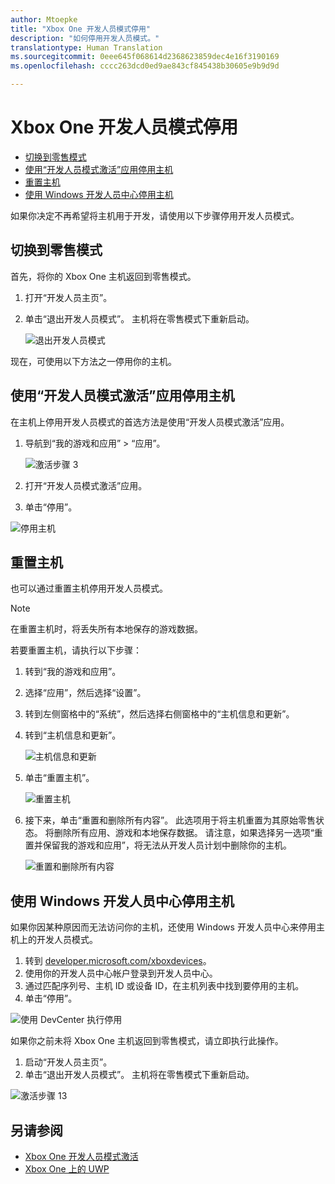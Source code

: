 ```yaml
---
author: Mtoepke
title: "Xbox One 开发人员模式停用"
description: "如何停用开发人员模式。"
translationtype: Human Translation
ms.sourcegitcommit: 0eee645f068614d2368623859dec4e16f3190169
ms.openlocfilehash: cccc263dcd0ed9ae843cf845438b30605e9b9d9d

---
```


# <a name="xbox-one-developer-mode-deactivation"></a>Xbox One 开发人员模式停用

* [切换到零售模式](#switch-to-retail-mode)
* [使用“开发人员模式激活”应用停用主机](#deactivate-your-console-using-the-dev-mode-activation-app)  
* [重置主机](#reset-your-console)
* [使用 Windows 开发人员中心停用主机](#deactivate-your-console-using-windows-dev-center)

如果你决定不再希望将主机用于开发，请使用以下步骤停用开发人员模式。

## <a name="switch-to-retail-mode"></a>切换到零售模式
首先，将你的 Xbox One 主机返回到零售模式。

1. 打开“开发人员主页”。
2. 单击“退出开发人员模式”。  主机将在零售模式下重新启动。  

   ![退出开发人员模式](images/deactivation-leave-dev-mode.png)

现在，可使用以下方法之一停用你的主机。

## <a name="deactivate-your-console-using-the-dev-mode-activation-app"></a>使用“开发人员模式激活”应用停用主机

在主机上停用开发人员模式的首选方法是使用“开发人员模式激活”应用。 

1. 导航到“我的游戏和应用” > “应用”。
  
   ![激活步骤 3](images/activation-step-3.png)    
   
2.  打开“开发人员模式激活”应用。    
3.  单击“停用”。
  
![停用主机](images/deactivation-app.png)

## <a name="reset-your-console"></a>重置主机

也可以通过重置主机停用开发人员模式。  

> [!NOTE]
> 在重置主机时，将丢失所有本地保存的游戏数据。

若要重置主机，请执行以下步骤：

1.  转到“我的游戏和应用”。  
2.  选择“应用”，然后选择“设置”。  
3.  转到左侧窗格中的“系统”，然后选择右侧窗格中的“主机信息和更新”。  
4.  转到“主机信息和更新”。  
   
    ![主机信息和更新](images/deactivation-console-info-updates.png)  
    
5.  单击“重置主机”。
    
    ![重置主机](images/deactivation-reset-console.png)
    
6.  接下来，单击“重置和删除所有内容”。 此选项用于将主机重置为其原始零售状态。  将删除所有应用、游戏和本地保存数据。 请注意，如果选择另一选项“重置并保留我的游戏和应用”，将无法从开发人员计划中删除你的主机。  
   
    ![重置和删除所有内容](images/deactivation-reset-remove.png)

## <a name="deactivate-your-console-using-windows-dev-center"></a>使用 Windows 开发人员中心停用主机

如果你因某种原因而无法访问你的主机，还使用 Windows 开发人员中心来停用主机上的开发人员模式。

1. 转到 [developer.microsoft.com/xboxdevices](https://developer.microsoft.com/xboxdevices)。    
2. 使用你的开发人员中心帐户登录到开发人员中心。    
3. 通过匹配序列号、主机 ID 或设备 ID，在主机列表中找到要停用的主机。  
4. 单击“停用”。  
  
![使用 DevCenter 执行停用](images/deactivation-devcenter.png)

如果你之前未将 Xbox One 主机返回到零售模式，请立即执行此操作。

1. 启动“开发人员主页”。
2. 单击“退出开发人员模式”。  主机将在零售模式下重新启动。

![激活步骤 13](images/deactivation-leave-dev-mode.png)

## <a name="see-also"></a>另请参阅
- [Xbox One 开发人员模式激活](devkit-activation.md)
- [Xbox One 上的 UWP](index.md)



<!--HONumber=Dec16_HO1-->


